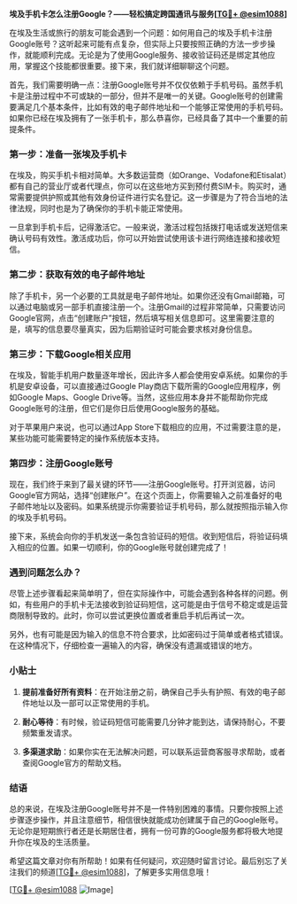 **埃及手机卡怎么注册Google？——轻松搞定跨国通讯与服务[[TG💪+ @esim1088](https://t.me/s/esim1088)]**

在埃及生活或旅行的朋友可能会遇到一个问题：如何用自己的埃及手机卡注册Google账号？这听起来可能有点复杂，但实际上只要按照正确的方法一步步操作，就能顺利完成。无论是为了使用Google服务、接收验证码还是绑定其他应用，掌握这个技能都很重要。接下来，我们就详细聊聊这个问题。

首先，我们需要明确一点：注册Google账号并不仅仅依赖于手机号码。虽然手机卡是注册过程中不可或缺的一部分，但并不是唯一的关键。Google账号的创建需要满足几个基本条件，比如有效的电子邮件地址和一个能够正常使用的手机号码。如果你已经在埃及拥有了一张手机卡，那么恭喜你，已经具备了其中一个重要的前提条件。

### 第一步：准备一张埃及手机卡

在埃及，购买手机卡相对简单。大多数运营商（如Orange、Vodafone和Etisalat）都有自己的营业厅或者代理点，你可以在这些地方买到预付费SIM卡。购买时，通常需要提供护照或其他有效身份证件进行实名登记。这一步骤是为了符合当地的法律法规，同时也是为了确保你的手机卡能正常使用。

一旦拿到手机卡后，记得激活它。一般来说，激活过程包括拨打电话或发送短信来确认号码有效性。激活成功后，你可以开始尝试使用该卡进行网络连接和接收短信。

### 第二步：获取有效的电子邮件地址

除了手机卡，另一个必要的工具就是电子邮件地址。如果你还没有Gmail邮箱，可以通过电脑或另一部手机直接注册一个。注册Gmail的过程非常简单，只需要访问Google官网，点击“创建账户”按钮，然后填写相关信息即可。这里需要注意的是，填写的信息要尽量真实，因为后期验证时可能会要求核对身份信息。

### 第三步：下载Google相关应用

在埃及，智能手机用户数量逐年增长，因此许多人都会使用安卓系统。如果你的手机是安卓设备，可以直接通过Google Play商店下载所需的Google应用程序，例如Google Maps、Google Drive等。当然，这些应用本身并不能帮助你完成Google账号的注册，但它们是你日后使用Google服务的基础。

对于苹果用户来说，也可以通过App Store下载相应的应用，不过需要注意的是，某些功能可能需要特定的操作系统版本支持。

### 第四步：注册Google账号

现在，我们终于来到了最关键的环节——注册Google账号。打开浏览器，访问Google官方网站，选择“创建账户”。在这个页面上，你需要输入之前准备好的电子邮件地址以及密码。如果系统提示你需要验证手机号码，那么就按照指示输入你的埃及手机号码。

接下来，系统会向你的手机发送一条包含验证码的短信。收到短信后，将验证码填入相应的位置。如果一切顺利，你的Google账号就创建完成了！

### 遇到问题怎么办？

尽管上述步骤看起来简单明了，但在实际操作中，可能会遇到各种各样的问题。例如，有些用户的手机卡无法接收到验证码短信，这可能是由于信号不稳定或是运营商限制导致的。此时，你可以尝试更换位置或者重启手机后再试一次。

另外，也有可能是因为输入的信息不符合要求，比如密码过于简单或者格式错误。在这种情况下，仔细检查一遍输入的内容，确保没有遗漏或错误的地方。

### 小贴士

1. **提前准备好所有资料**：在开始注册之前，确保自己手头有护照、有效的电子邮件地址以及一部可以正常使用的手机。
   
2. **耐心等待**：有时候，验证码短信可能需要几分钟才能到达，请保持耐心，不要频繁重发请求。

3. **多渠道求助**：如果你实在无法解决问题，可以联系运营商客服寻求帮助，或者查阅Google官方的帮助文档。

### 结语

总的来说，在埃及注册Google账号并不是一件特别困难的事情。只要你按照上述步骤逐步操作，并且注意细节，相信很快就能成功创建属于自己的Google账号。无论你是短期旅行者还是长期居住者，拥有一份可靠的Google服务都将极大地提升你在埃及的生活质量。

希望这篇文章对你有所帮助！如果有任何疑问，欢迎随时留言讨论。最后别忘了关注我们的频道[[TG💪+ @esim1088](https://t.me/s/esim1088)]，了解更多实用信息哦！

[[TG💪+ @esim1088](https://t.me/s/esim1088) ![Image](https://i.postimg.cc/4NQfJmqS/Snipaste-2025-05-13-00-14-12.png)]